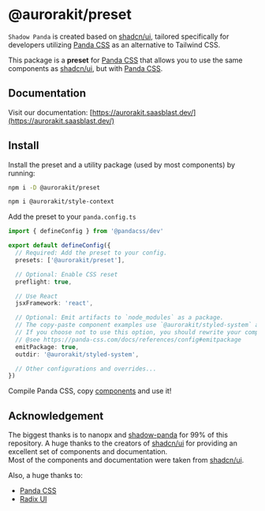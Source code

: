# @aurorakit/preset

`Shadow Panda` is created based on [shadcn/ui](https://ui.shadcn.com/), tailored specifically for developers utilizing [Panda CSS](https://panda-css.com/) as an alternative to Tailwind CSS.

This package is a **preset** for [Panda CSS](https://panda-css.com/) that allows you to use the same components as [shadcn/ui](https://ui.shadcn.com/), but with [Panda CSS](https://panda-css.com/).

## Documentation

Visit our documentation: [https://aurorakit.saasblast.dev/](https://aurorakit.saasblast.dev/)

## Install

Install the preset and a utility package (used by most components) by running:

```bash
npm i -D @aurorakit/preset
```

```bash
npm i @aurorakit/style-context
```

Add the preset to your `panda.config.ts`

```ts
import { defineConfig } from '@pandacss/dev'

export default defineConfig({
  // Required: Add the preset to your config.
  presets: ['@aurorakit/preset'],

  // Optional: Enable CSS reset
  preflight: true,

  // Use React
  jsxFramework: 'react',

  // Optional: Emit artifacts to `node_modules` as a package.
  // The copy-paste component examples use `@aurorakit/styled-system` as the import path of the generated files.
  // If you choose not to use this option, you should rewrite your component imports as needed.
  // @see https://panda-css.com/docs/references/config#emitpackage
  emitPackage: true,
  outdir: '@aurorakit/styled-system',

  // Other configurations and overrides...
})
```

Compile Panda CSS, copy [components](https://aurorakit.saasblast.dev/docs/overview/supported-components) and use it!

## Acknowledgement

The biggest thanks is to nanopx and [shadow-panda](https://shadow-panda.dev) for 99% of this repository.
A huge thanks to the creators of [shadcn/ui](https://ui.shadcn.com/) for providing an excellent set of components and documentation.  
Most of the components and documentation were taken from [shadcn/ui](https://ui.shadcn.com/).

Also, a huge thanks to:

- [Panda CSS](https://panda-css.com/)
- [Radix UI](https://radix-ui.com/)
